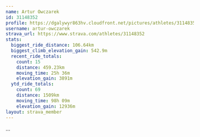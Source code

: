 ```yaml
---
name: Artur Owczarek
id: 31148352
profile: https://dgalywyr863hv.cloudfront.net/pictures/athletes/31148352/15906846/1/large.jpg
username: artur-owczarek
strava_url: https://www.strava.com/athletes/31148352
stats:
  biggest_ride_distance: 106.64km
  biggest_climb_elevation_gain: 542.9m
  recent_ride_totals:
    count: 15
    distance: 459.23km
    moving_time: 25h 36m
    elevation_gain: 3891m
  ytd_ride_totals:
    count: 69
    distance: 1509km
    moving_time: 98h 09m
    elevation_gain: 12936m
layout: strava_member
--- 
```

...
